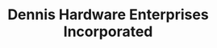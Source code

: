 ---
title: "Dennis Hardware Enterprises Incorporated"
url: /zamboanga/dennis-hardware-enterprises-incorporated/
shop: Eisenwaren
---